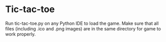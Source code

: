 # Tic-tac-toe

Run tic-tac-toe.py on any Python IDE to load the game. Make sure that all files (including .ico and .png images) are in the same directory for game to work properly.
